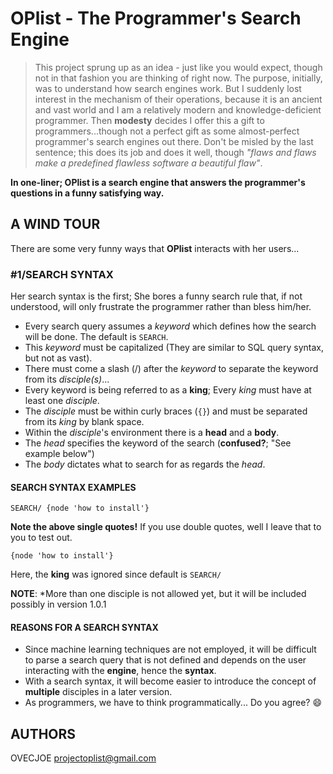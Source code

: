 # OPlist - The Programmer's Search Engine

> This project sprung up as an idea - just like you would expect, though not in that fashion you are thinking of right now. The purpose, initially, was to understand how search engines work. But I suddenly lost interest in the mechanism of their operations, because it is an ancient and vast world and I am a relatively modern and knowledge-deficient programmer. Then **modesty** decides I offer this a gift to programmers...though not a perfect gift as some almost-perfect programmer's search engines out there. Don't be misled by the last sentence; this does its job and does it well, though _"flaws and flaws make a predefined flawless software a beautiful flaw"_.

**In one-liner; OPlist is a search engine that answers the programmer's questions in a funny satisfying way.**

## A WIND TOUR

There are some very funny ways that **OPlist** interacts with her users...

### #1/SEARCH SYNTAX

Her search syntax is the first; She bores a funny search rule that, if not understood, will only frustrate the programmer rather than bless him/her.

- Every search query assumes a *keyword* which defines how the search will be done. The default is `SEARCH`.
- This *keyword* must be capitalized (They are similar to SQL query syntax, but not as vast).
- There must come a slash (/) after the *keyword* to separate the keyword from its *disciple(s)*...
- Every keyword is being referred to as a **king**; Every *king* must have at least one *disciple*.
- The *disciple* must be within curly braces (`{}`) and must be separated from its *king* by blank space.
- Within the *disciple*'s environment there is a **head** and a **body**.
- The *head* specifies the keyword of the search (**confused?**; "See example below")
- The *body* dictates what to search for as regards the *head*.

#### SEARCH SYNTAX EXAMPLES

``` SEARCH/ {node 'how to install'} ```

**Note the above single quotes!** If you use double quotes, well I leave that to you to test out.

``` {node 'how to install'} ```

Here, the **king** was ignored since default is `SEARCH/`

**NOTE**: *More than one disciple is not allowed yet, but it will be included possibly in version 1.0.1

#### REASONS FOR A SEARCH SYNTAX

- Since machine learning techniques are not employed, it will be difficult to parse a search query that is not defined and depends on the user interacting with the **engine**, hence the **syntax**.
- With a search syntax, it will become easier to introduce the concept of **multiple** disciples in a later version.
- As programmers, we have to think programmatically... Do you agree? :smile:

## AUTHORS

OVECJOE <projectoplist@gmail.com>
